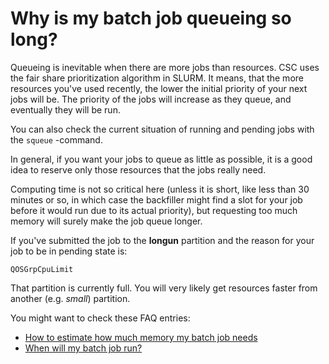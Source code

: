 # Why is my batch job queueing so long?

Queueing is inevitable when there are more jobs than resources. CSC uses the fair share prioritization algorithm in SLURM. It means, that the more resources you've used recently, the lower the initial priority of your next jobs will be. The priority of the jobs will increase as they queue, and eventually they will be run.

You can also check the current situation of running and pending jobs with the `squeue` -command.

In general, if you want your jobs to queue as little as possible, it is a good idea to reserve only those resources that 
the jobs really need.

Computing time is not so critical here (unless it is short, like less than 30 minutes or so, in which case the backfiller might find a slot for your job before it would run due to its actual priority), but requesting too much memory will surely make the job queue longer.

If you've submitted the job to the **longun** partition and the reason for your job to be in pending state is:
```
QOSGrpCpuLimit
```
That partition is currently full. You will very likely get resources faster from another (e.g. _small_) partition.

You might want to check these FAQ entries:

* [How to estimate how much memory my batch job needs](how-much-memory-my-job-needs.md)
* [When will my batch job run?](when-will-my-job-run.md)

